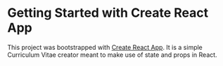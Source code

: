 # Getting Started with Create React App

This project was bootstrapped with [Create React App](https://github.com/facebook/create-react-app). It is a simple Curriculum Vitae creator meant to make use of state and props in React.
